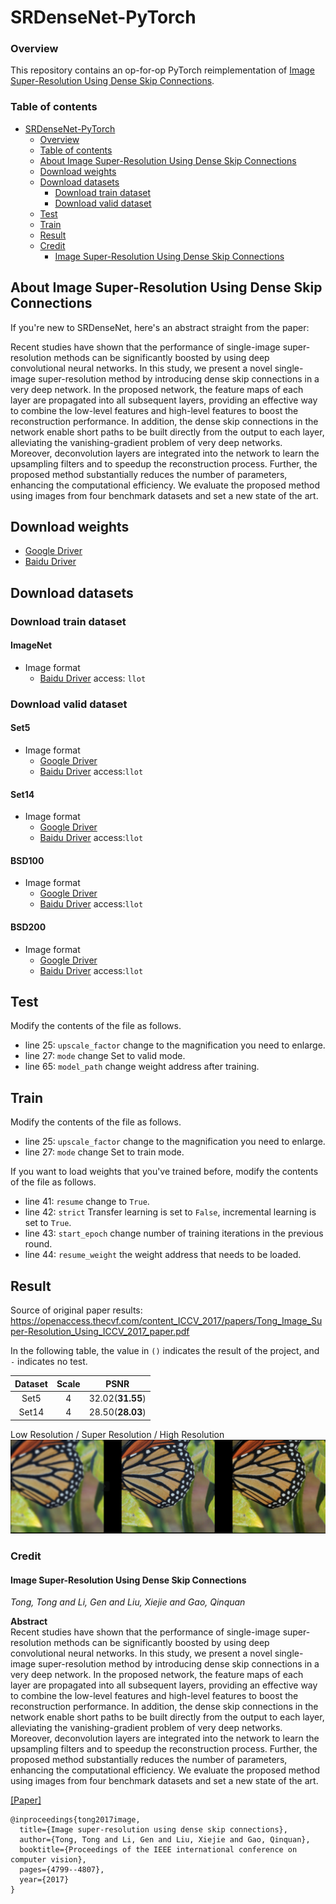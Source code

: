 # SRDenseNet-PyTorch

### Overview

This repository contains an op-for-op PyTorch reimplementation of [Image Super-Resolution Using Dense Skip Connections](https://openaccess.thecvf.com/content_ICCV_2017/papers/Tong_Image_Super-Resolution_Using_ICCV_2017_paper.pdf).

### Table of contents

- [SRDenseNet-PyTorch](#srdensenet-pytorch)
    - [Overview](#overview)
    - [Table of contents](#table-of-contents)
    - [About Image Super-Resolution Using Dense Skip Connections](#about-image-super-resolution-using-dense-skip-connections)
    - [Download weights](#download-weights)
    - [Download datasets](#download-datasets)
        - [Download train dataset](#download-train-dataset)
        - [Download valid dataset](#download-valid-dataset)
    - [Test](#test)
    - [Train](#train)
    - [Result](#result)
    - [Credit](#credit)
        - [Image Super-Resolution Using Dense Skip Connections](#image-super-resolution-using-dense-skip-connections)

## About Image Super-Resolution Using Dense Skip Connections

If you're new to SRDenseNet, here's an abstract straight from the paper:

Recent studies have shown that the performance of single-image super-resolution methods can be significantly boosted by using deep convolutional
neural networks. In this study, we present a novel single-image super-resolution method by introducing dense skip connections in a very deep network.
In the proposed network, the feature maps of each layer are propagated into all subsequent layers, providing an effective way to combine the low-level
features and high-level features to boost the reconstruction performance. In addition, the dense skip connections in the network enable short paths to
be built directly from the output to each layer, alleviating the vanishing-gradient problem of very deep networks. Moreover, deconvolution layers are
integrated into the network to learn the upsampling filters and to speedup the reconstruction process. Further, the proposed method substantially
reduces the number of parameters, enhancing the computational efficiency. We evaluate the proposed method using images from four benchmark datasets
and set a new state of the art.

## Download weights

- [Google Driver](https://drive.google.com/drive/folders/1WZN2bO7SN7bkcQH65VYznQR90LDhiNBd?usp=sharing)
- [Baidu Driver](https://pan.baidu.com/s/1yNs4rqIb004-NKEdKBJtYg?pwd=llot)

## Download datasets

### Download train dataset

#### ImageNet

- Image format
    - [Baidu Driver](https://pan.baidu.com/s/18OBZKb-LnNz_a55rtWq1zg) access: `llot`

### Download valid dataset

#### Set5

- Image format
    - [Google Driver](https://drive.google.com/file/d/1GtQuoEN78q3AIP8vkh-17X90thYp_FfU/view?usp=sharing)
    - [Baidu Driver](https://pan.baidu.com/s/1dlPcpwRPUBOnxlfW5--S5g) access:`llot`

#### Set14

- Image format
    - [Google Driver](https://drive.google.com/file/d/1CzwwAtLSW9sog3acXj8s7Hg3S7kr2HiZ/view?usp=sharing)
    - [Baidu Driver](https://pan.baidu.com/s/1KBS38UAjM7bJ_e6a54eHaA) access:`llot`

#### BSD100

- Image format
    - [Google Driver](https://drive.google.com/file/d/1xkjWJGZgwWjDZZFN6KWlNMvHXmRORvdG/view?usp=sharing)
    - [Baidu Driver](https://pan.baidu.com/s/1EBVulUpsQrDmZfqnm4jOZw) access:`llot`

#### BSD200

- Image format
    - [Google Driver](https://drive.google.com/file/d/1cdMYTPr77RdOgyAvJPMQqaJHWrD5ma5n/view?usp=sharing)
    - [Baidu Driver](https://pan.baidu.com/s/1xahPw4dNNc3XspMMOuw1Bw) access:`llot`

## Test

Modify the contents of the file as follows.

- line 25: `upscale_factor` change to the magnification you need to enlarge.
- line 27: `mode` change Set to valid mode.
- line 65: `model_path` change weight address after training.

## Train

Modify the contents of the file as follows.

- line 25: `upscale_factor` change to the magnification you need to enlarge.
- line 27: `mode` change Set to train mode.

If you want to load weights that you've trained before, modify the contents of the file as follows.

- line 41: `resume` change to `True`.
- line 42: `strict` Transfer learning is set to `False`, incremental learning is set to `True`.
- line 43: `start_epoch` change number of training iterations in the previous round.
- line 44: `resume_weight` the weight address that needs to be loaded.

## Result

Source of original paper results: https://openaccess.thecvf.com/content_ICCV_2017/papers/Tong_Image_Super-Resolution_Using_ICCV_2017_paper.pdf

In the following table, the value in `()` indicates the result of the project, and `-` indicates no test.

| Dataset | Scale |       PSNR       | 
|:-------:|:-----:|:----------------:|
|  Set5   |   4   | 32.02(**31.55**) |
|  Set14  |   4   | 28.50(**28.03**) |

Low Resolution / Super Resolution / High Resolution
<span align="center"><img src="assets/result.png"/></span>

### Credit

#### Image Super-Resolution Using Dense Skip Connections

_Tong, Tong and Li, Gen and Liu, Xiejie and Gao, Qinquan_ <br>

**Abstract** <br>
Recent studies have shown that the performance of single-image super-resolution methods can be significantly boosted by using deep convolutional
neural networks. In this study, we present a novel single-image super-resolution method by introducing dense skip connections in a very deep network.
In the proposed network, the feature maps of each layer are propagated into all subsequent layers, providing an effective way to combine the low-level
features and high-level features to boost the reconstruction performance. In addition, the dense skip connections in the network enable short paths to
be built directly from the output to each layer, alleviating the vanishing-gradient problem of very deep networks. Moreover, deconvolution layers are
integrated into the network to learn the upsampling filters and to speedup the reconstruction process. Further, the proposed method substantially
reduces the number of parameters, enhancing the computational efficiency. We evaluate the proposed method using images from four benchmark datasets
and set a new state of the art.

[[Paper]](https://openaccess.thecvf.com/content_ICCV_2017/papers/Tong_Image_Super-Resolution_Using_ICCV_2017_paper.pdf)

```
@inproceedings{tong2017image,
  title={Image super-resolution using dense skip connections},
  author={Tong, Tong and Li, Gen and Liu, Xiejie and Gao, Qinquan},
  booktitle={Proceedings of the IEEE international conference on computer vision},
  pages={4799--4807},
  year={2017}
}
```
